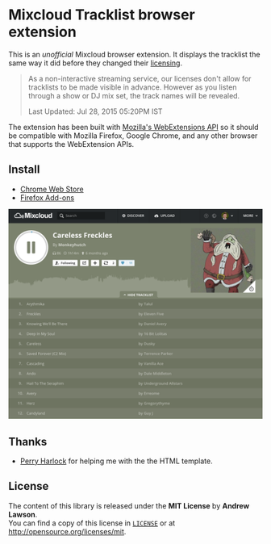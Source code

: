 # Mixcloud Tracklist browser extension

This is an *unofficial* Mixcloud browser extension. It displays the tracklist
the same way it did before they changed their [licensing][mc-support].

> As a non-interactive streaming service, our licenses don't allow for
> tracklists to be made visible in advance. However as you listen through a
> show or DJ mix set, the track names will be revealed.
>
> Last Updated: Jul 28, 2015 05:20PM IST

The extension has been built with [Mozilla's WebExtensions API][moz-webext] so
it should be compatible with Mozilla Firefox, Google Chrome, and any other
browser that supports the WebExtension APIs.

## Install
 - [Chrome Web Store][chrome-install]
 - [Firefox Add-ons][firefox-install]

![Screenshot](screenshot.png)

## Thanks
 - [Perry Harlock](https://github.com/perryharlock) for helping me with the the HTML template.

## License
The content of this library is released under the **MIT License** by
**Andrew Lawson**.<br/> You can find a copy of this license in
[`LICENSE`](LICENSE) or at http://opensource.org/licenses/mit.

[chrome-install]: https://chrome.google.com/webstore/detail/mixcloud-tracklist/lkoingeajallinlnijfpmmddoeoficef
[firefox-install]: https://addons.mozilla.org/firefox/addon/mixcloud-tracklist
[mc-support]: http://support.mixcloud.com/customer/portal/articles/1595557
[moz-webext]: https://wiki.mozilla.org/WebExtensions
